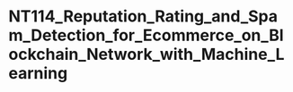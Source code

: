 # NT114_Reputation_Rating_and_Spam_Detection_for_Ecommerce_on_Blockchain_Network_with_Machine_Learning